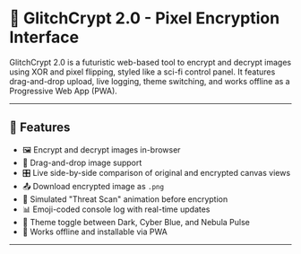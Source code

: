 # 🧠 GlitchCrypt 2.0 - Pixel Encryption Interface

GlitchCrypt 2.0 is a futuristic web-based tool to encrypt and decrypt images using XOR and pixel flipping, styled like a sci-fi control panel. It features drag-and-drop upload, live logging, theme switching, and works offline as a Progressive Web App (PWA).

---

## 🚀 Features

- 🖼️ Encrypt and decrypt images in-browser
- 🧲 Drag-and-drop image support
- 🎛️ Live side-by-side comparison of original and encrypted canvas views
- 📤 Download encrypted image as `.png`
- 🧪 Simulated "Threat Scan" animation before encryption
- 📊 Emoji-coded console log with real-time updates
- 🎨 Theme toggle between Dark, Cyber Blue, and Nebula Pulse
- 📱 Works offline and installable via PWA

---

